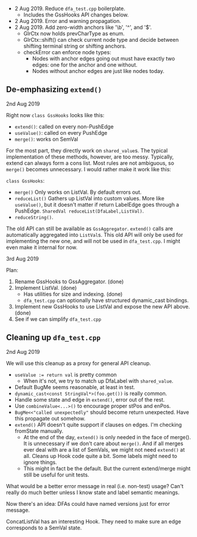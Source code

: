 * 2 Aug 2019. Reduce `dfa_test.cpp` boilerplate.
  - Includes the GssHooks API changes below.
* 2 Aug 2019. Error and warning propagation.
* 2 Aug 2019. Add zero-width anchors like '\b', '^', and '$'.
  - GlrCtx now holds prevCharType as enum.
  - GlrCtx::shift() can check current node type and decide between
    shifting terminal string or shifting anchors.
  - checkError can enforce node types:
    * Nodes with anchor edges going out must have exactly two edges: one
      for the anchor and one without.
    * Nodes without anchor edges are just like nodes today.


De-emphasizing `extend()`
-------------------------

2nd Aug 2019

Right now `class GssHooks` looks like this:

  * `extend()`: called on every non-PushEdge
  * `useValue()`: called on every PushEdge
  * `merge()`: works on SemVal

For the most part, they directly work on `shared_value`s. The typical
implementation of these methods, however, are too messy. Typically, extend can
always form a cons list. Most rules are not ambiguous, so `merge()` becomes
unnecessary. I would rather make it work like this:

`class GssHooks`:

  * `merge()` Only works on ListVal. By default errors out.
  * `reduceList()` Gathers up ListVal into custom values. More like
    `useValue()`, but it doesn't matter if return LabelEdge goes through a
    PushEdge. `SharedVal reduceList(DfaLabel,ListVal)`.
  * `reduceString()`.

The old API can still be available as `GssAggregator`. `extend()` calls are
automatically aggregated into `ListVal`s. This old API will only be used for
implementing the new one, and will not be used in `dfa_test.cpp`. I might even
make it internal for now.


3rd Aug 2019

Plan:
  1. Rename GssHooks to GssAggregator. (done)
  2. Implement ListVal. (done)
     - Has utilities for size and indexing. (done)
     - `dfa_test.cpp` can optionally have structured dynamic_cast bindings.
  3. Implement new GssHooks to use ListVal and expose the new API above. (done)
  4. See if we can simplify `dfa_test.cpp`


Cleaning up `dfa_test.cpp`
--------------------------

2nd Aug 2019

We will use this cleanup as a proxy for general API cleanup.

  * `useValue := return val` is pretty common
    - When it's not, we try to match up DfaLabel with `shared_value`.
  * Default BugMe seems reasonable, at least in test.
  * `dynamic_cast<const StringVal*>(foo.get())` is really common.
  * Handle some state and edge in `extend()`, error out of the rest.
  * Use `combineValue<...>()` to encourage proper stPos and enPos.
  * `BugMe<<"called unexpectedly"` should become return unexpected.
    Have this propagate out somehow.
  * `extend()` API doesn't quite support if clauses on edges. I'm checking
    fromState manually.
    - At the end of the day, `extend()` is only needed in the face of merge().
      It is unnecessary if we don't care about `merge()`. And if all merges
      ever deal with are a list of SemVals, we might not need `extend()` at all.
      Cleans up Hook code quite a bit. Some labels might need to ignore things.
    - This might in fact be the default. But the current extend/merge might
      still be useful for unit tests.

What would be a better error message in real (i.e. non-test) usage?
Can't really do much better unless I know state and label semantic meanings.

Now there's an idea: DFAs could have named versions just for error message.

ConcatListVal has an interesting Hook. They need to make sure an edge
corresponds to a SemVal state.
